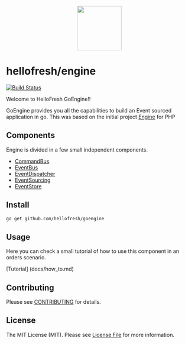 <p align="center">
  <a href="https://hellofresh.com">
    <img width="120" src="https://www.hellofresh.de/images/hellofresh/press/HelloFresh_Logo.png">
  </a>
</p>

# hellofresh/engine

[![Build Status](https://travis-ci.org/hellofresh/goengine.svg?branch=master)](https://travis-ci.org/hellofresh/goengine)

Welcome to HelloFresh GoEngine!!

GoEngine provides you all the capabilities to build an Event sourced application in go.
This was based on the initial project [Engine](https://github.com/hellofresh/engine) for PHP

## Components

Engine is divided in a few small independent components. 

* [CommandBus](commandbus)
* [EventBus](eventbus)
* [EventDispatcher](eventdispatcher)
* [EventSourcing](eventsourcing)
* [EventStore](eventstore)

## Install

```sh
go get github.com/hellofresh/goengine
```

## Usage

Here you can check a small tutorial of how to use this component in an orders scenario.

[Tutorial] (docs/how_to.md)

## Contributing

Please see [CONTRIBUTING](CONTRIBUTING.md) for details.

## License

The MIT License (MIT). Please see [License File](LICENSE) for more information.

